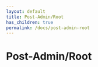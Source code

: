 ```yaml
---
layout: default
title: Post-Admin/Root
has_children: true
permalink: /docs/post-admin-root
---
```


# Post-Admin/Root